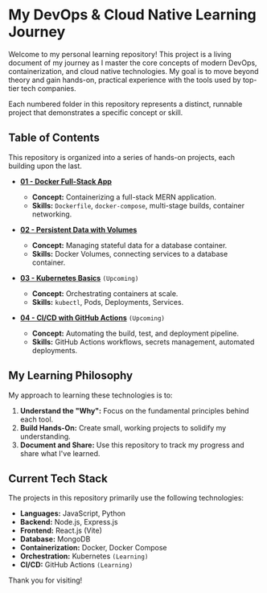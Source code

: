 # My DevOps & Cloud Native Learning Journey

Welcome to my personal learning repository! This project is a living document of my journey as I master the core concepts of modern DevOps, containerization, and cloud native technologies. My goal is to move beyond theory and gain hands-on, practical experience with the tools used by top-tier tech companies.

Each numbered folder in this repository represents a distinct, runnable project that demonstrates a specific concept or skill.

## Table of Contents

This repository is organized into a series of hands-on projects, each building upon the last.

*   **[01 - Docker Full-Stack App](#01---docker-full-stack-app)**
    *   **Concept:** Containerizing a full-stack MERN application.
    *   **Skills:** `Dockerfile`, `docker-compose`, multi-stage builds, container networking.

*   **[02 - Persistent Data with Volumes](#02---persistent-data-with-volumes)**
    *   **Concept:** Managing stateful data for a database container.
    *   **Skills:** Docker Volumes, connecting services to a database container.

*   **[03 - Kubernetes Basics](#03---kubernetes-basics)** `(Upcoming)`
    *   **Concept:** Orchestrating containers at scale.
    *   **Skills:** `kubectl`, Pods, Deployments, Services.

*   **[04 - CI/CD with GitHub Actions](#04---ci-cd-with-github-actions)** `(Upcoming)`
    *   **Concept:** Automating the build, test, and deployment pipeline.
    *   **Skills:** GitHub Actions workflows, secrets management, automated deployments.


## My Learning Philosophy

My approach to learning these technologies is to:
1.  **Understand the "Why":** Focus on the fundamental principles behind each tool.
2.  **Build Hands-On:** Create small, working projects to solidify my understanding.
3.  **Document and Share:** Use this repository to track my progress and share what I've learned.

## Current Tech Stack

The projects in this repository primarily use the following technologies:

*   **Languages:** JavaScript, Python
*   **Backend:** Node.js, Express.js
*   **Frontend:** React.js (Vite)
*   **Database:** MongoDB
*   **Containerization:** Docker, Docker Compose
*   **Orchestration:** Kubernetes `(Learning)`
*   **CI/CD:** GitHub Actions `(Learning)`

Thank you for visiting!

